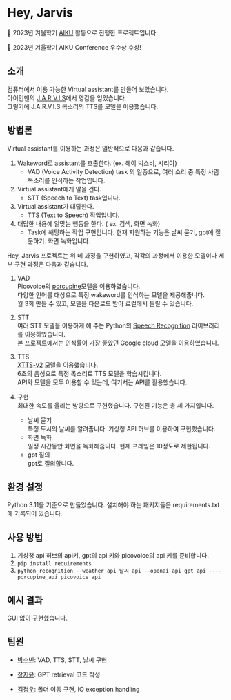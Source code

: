 # Hey, Jarvis

📢 2023년 겨울학기 [AIKU](https://github.com/AIKU-Official) 활동으로 진행한 프로젝트입니다. </br>

🎉 2023년 겨울학기 AIKU Conference 우수상 수상!

## 소개

컴퓨터에서 이용 가능한 Virtual assistant를 만들어 보았습니다. </br>
아이언맨의 [J.A.R.V.I.S](https://namu.wiki/w/J.A.R.V.I.S.)에서 영감을 얻었습니다. </br>
그렇기에 J.A.R.V.I.S 목소리의 TTS를 모델을 이용했습니다. </br>


## 방법론

Virtual assistant를 이용하는 과정은 일반적으로 다음과 같습니다.
1. Wakeword로 assistant를 호출한다. (ex. 헤이 빅스비, 시리야)
   - VAD (Voice Activity Detection) task 의 일종으로, 여러 소리 중 특정 사람 목소리를 인식하는 작업입니다.
2. Virtual assistant에게 말을 건다.
   - STT (Speech to Text) task입니다.
3. Virtual assistant가 대답한다.
   - TTS (Text to Speech) 작업입니다.
4. 대답한 내용에 알맞는 행동을 한다. ( ex. 검색, 화면 녹화)
   - Task에 해당하는 작업 구현입니다. 현재 지원하는 기능은 날씨 묻기, gpt에 질문하기. 화면 녹화입니다.

Hey, Jarvis 프로젝트는 위 네 과정을 구현하였고, 각각의 과정에서 이용한 모델이나 세부 구현 과정은 다음과 같습니다.

1. VAD </br>
   Picovoice의 [porcupine](https://picovoice.ai/platform/porcupine/)모델을 이용하였습니다.</br>
   다양한 언어를 대상으로 특정 wakeword를 인식하는 모델을 제공해줍니다.</br>
   월 3회 만들 수 있고, 모델을 다운로드 받아 로컬에서 돌릴 수 있습니다.</br>
   
2. STT</br>
   여러 STT 모델을 이용하게 해 주는 Python의 [Speech Recognition](https://pypi.org/project/SpeechRecognition/) 라이브러리를 이용하였습니다. </br>
   본 프로젝트에서는 인식률이 가장 좋았던 Google cloud 모델을 이용하였습니다.</br>

3. TTS</br>
   [XTTS-v2](https://huggingface.co/coqui/XTTS-v2) 모델을 이용했습니다. </br>  6초의 음성으로 특정 목소리로 TTS 모델을 학습시킵니다. </br>
   API와 모델을 모두 이용할 수 있는데, 여기서는 API를 활용했습니다.

4. 구현</br>
   최대한 속도를 올리는 방향으로 구현했습니다. 구현된 기능은 총 세 가지입니다.</br>
   - 날씨 묻기</br>
     특정 도시의 날씨를 알려줍니다. 기상청 API 허브를 이용하여 구현했습니다.
   - 화면 녹화</br>
     일정 시간동안 화면을 녹화해줍니다. 현재 프레임은 10정도로 제한됩니다.
   - gpt 질의</br>
     gpt로 질의합니다.


## 환경 설정
Python 3.11을 기준으로 만들었습니다.
설치해야 하는 패키지들은 requirements.txt에 기록되어 있습니다.


## 사용 방법
1. 기상청 api 허브의 api키, gpt의 api 키와 picovoice의 api 키를 준비합니다.
2. ```pip install requirements```
3. ```python recognition --weather_api 날씨 api --openai_api gpt api ----porcupine_api picovoice api```


## 예시 결과
GUI 없이 구현했습니다.


## 팀원

- [박수빈](https://github.com/subin9): VAD, TTS, STT, 날씨 구현

- [장지윤](https://github.com/chiefJang): GPT retrieval 코드 작성

- [김정우](https://github.com/kmjnwn): 폴더 이동 구현, IO exception handling
